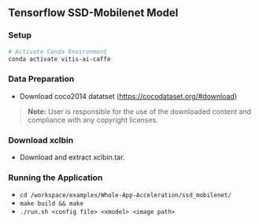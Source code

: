 ## Tensorflow SSD-Mobilenet Model

### Setup
```sh
# Activate Conda Environment
conda activate vitis-ai-caffe
```

### Data Preparation
- Download coco2014 datatset (https://cocodataset.org/#download)
> **Note:** User is responsible for the use of the downloaded content and compliance with any copyright licenses.

### Download xclbin
- Download and extract xclbin.tar.

### Running the Application
- `cd /workspace/examples/Whole-App-Acceleration/ssd_mobilenet/`
- `make build && make`
- `./run.sh <config file> <xmodel> <image path>`

